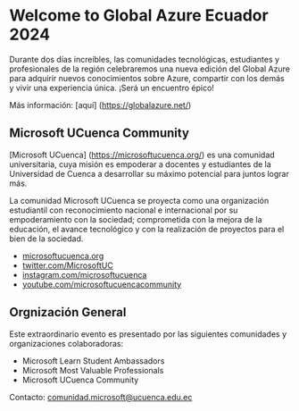 # Welcome to Global Azure Ecuador 2024

Durante dos días increíbles, las comunidades tecnológicas, estudiantes y profesionales de la región celebraremos una nueva edición del Global Azure para adquirir nuevos conocimientos sobre Azure, compartir con los demás y vivir una experiencia única. 
¡Será un encuentro épico!

Más información: [aquí] (https://globalazure.net/)

## Microsoft UCuenca Community
[Microsoft UCuenca] (https://microsoftucuenca.org/) es una comunidad universitaria, cuya misión es empoderar a docentes y estudiantes de la Universidad de Cuenca a desarrollar su máximo potencial para juntos lograr más.

La comunidad Microsoft UCuenca se proyecta como una organización estudiantil con reconocimiento nacional e internacional por su empoderamiento con la sociedad; comprometida con la mejora de la educación, el avance tecnológico y con la realización de proyectos para el bien de la sociedad.

- [microsoftucuenca.org](https://microsoftucuenca.org/)
- [twitter.com/MicrosoftUC](https://twitter.com/MicrosoftUC)
- [instagram.com/microsoftucuenca](https://www.instagram.com/microsoftucuenca/)
- [youtube.com/microsoftucuencacommunity](https://www.youtube.com/@microsoftucuencacommunity7130)

## Orgnización General

Este extraordinario evento es presentado por las siguientes comunidades y organizaciones colaboradoras:

- Microsoft Learn Student Ambassadors
- Microsoft Most Valuable Professionals
- Microsoft UCuenca Community


Contacto: comunidad.microsoft@ucuenca.edu.ec